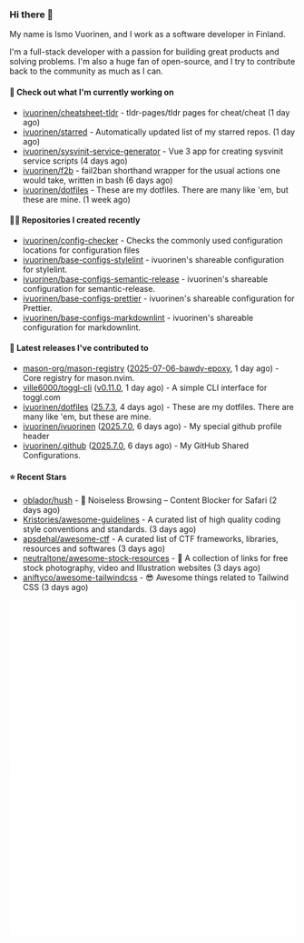 
### Hi there 👋

My name is Ismo Vuorinen, and I work as a software developer in Finland.

I'm a full-stack developer with a passion for building great products and solving problems.
I'm also a huge fan of open-source, and I try to contribute back to the community as much as I can.

#### 👷 Check out what I'm currently working on

- [ivuorinen/cheatsheet-tldr](https://github.com/ivuorinen/cheatsheet-tldr) - tldr-pages/tldr pages for cheat/cheat (1 day ago)
- [ivuorinen/starred](https://github.com/ivuorinen/starred) - Automatically updated list of my starred repos. (1 day ago)
- [ivuorinen/sysvinit-service-generator](https://github.com/ivuorinen/sysvinit-service-generator) - Vue 3 app for creating sysvinit service scripts (4 days ago)
- [ivuorinen/f2b](https://github.com/ivuorinen/f2b) - fail2ban shorthand wrapper for the usual actions one would take, written in bash (6 days ago)
- [ivuorinen/dotfiles](https://github.com/ivuorinen/dotfiles) - These are my dotfiles. There are many like &#39;em, but these are mine. (1 week ago)

#### 👨‍💻 Repositories I created recently

- [ivuorinen/config-checker](https://github.com/ivuorinen/config-checker) - Checks the commonly used configuration locations for configuration files
- [ivuorinen/base-configs-stylelint](https://github.com/ivuorinen/base-configs-stylelint) - ivuorinen&#39;s shareable configuration for stylelint.
- [ivuorinen/base-configs-semantic-release](https://github.com/ivuorinen/base-configs-semantic-release) - ivuorinen&#39;s shareable configuration for semantic-release.
- [ivuorinen/base-configs-prettier](https://github.com/ivuorinen/base-configs-prettier) - ivuorinen&#39;s shareable configuration for Prettier.
- [ivuorinen/base-configs-markdownlint](https://github.com/ivuorinen/base-configs-markdownlint) - ivuorinen&#39;s shareable configuration for markdownlint.

#### 🚀 Latest releases I've contributed to

- [mason-org/mason-registry](https://github.com/mason-org/mason-registry) ([2025-07-06-bawdy-epoxy](https://github.com/mason-org/mason-registry/releases/tag/2025-07-06-bawdy-epoxy), 1 day ago) - Core registry for mason.nvim.
- [ville6000/toggl-cli](https://github.com/ville6000/toggl-cli) ([v0.11.0](https://github.com/ville6000/toggl-cli/releases/tag/v0.11.0), 1 day ago) - A simple CLI interface for toggl.com
- [ivuorinen/dotfiles](https://github.com/ivuorinen/dotfiles) ([25.7.3](https://github.com/ivuorinen/dotfiles/releases/tag/25.7.3), 4 days ago) - These are my dotfiles. There are many like &#39;em, but these are mine.
- [ivuorinen/ivuorinen](https://github.com/ivuorinen/ivuorinen) ([2025.7.0](https://github.com/ivuorinen/ivuorinen/releases/tag/2025.7.0), 6 days ago) - My special github profile header
- [ivuorinen/.github](https://github.com/ivuorinen/.github) ([2025.7.0](https://github.com/ivuorinen/.github/releases/tag/2025.7.0), 6 days ago) - My GitHub Shared Configurations.

#### ⭐ Recent Stars

- [oblador/hush](https://github.com/oblador/hush) - 🤫 Noiseless Browsing – Content Blocker for Safari (2 days ago)
- [Kristories/awesome-guidelines](https://github.com/Kristories/awesome-guidelines) - A curated list of high quality coding style conventions and standards. (3 days ago)
- [apsdehal/awesome-ctf](https://github.com/apsdehal/awesome-ctf) - A curated list of CTF frameworks, libraries, resources and softwares (3 days ago)
- [neutraltone/awesome-stock-resources](https://github.com/neutraltone/awesome-stock-resources) - :city_sunrise: A collection of links for free stock photography, video and Illustration websites (3 days ago)
- [aniftyco/awesome-tailwindcss](https://github.com/aniftyco/awesome-tailwindcss) - 😎 Awesome things related to Tailwind CSS (3 days ago)



<picture>
  <source srcset="https://raw.githubusercontent.com/ivuorinen/github-stats/master/generated/overview.svg#gh-dark-mode-only" media="(prefers-color-scheme: dark)" />
  <img src="https://raw.githubusercontent.com/ivuorinen/github-stats/master/generated/overview.svg#gh-light-mode-only" alt="Overview of my activity" />
</picture>
<picture>
  <source srcset="https://raw.githubusercontent.com/ivuorinen/github-stats/master/generated/languages.svg#gh-dark-mode-only" media="(prefers-color-scheme: dark)" />
  <img src="https://raw.githubusercontent.com/ivuorinen/github-stats/master/generated/languages.svg#gh-light-mode-only" alt="Languages I have been using" />
</picture>



